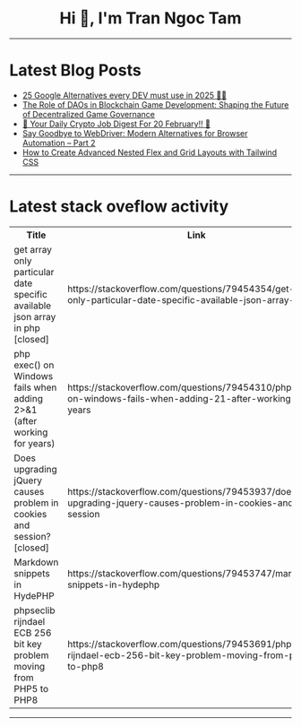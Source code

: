 <h1 align="center">Hi 👋, I'm Tran Ngoc Tam</h1>

---

# Latest Blog Posts 
<!-- BLOG-POST-LIST:START -->
- [25 Google Alternatives every DEV must use in 2025 🤯💥](https://dev.to/ingosteinke/25-google-alternatives-every-dev-must-use-in-2025-20n2)
- [The Role of DAOs in Blockchain Game Development: Shaping the Future of Decentralized Game Governance](https://dev.to/raiden_studio/the-role-of-daos-in-blockchain-game-development-shaping-the-future-of-decentralized-game-3mfj)
- [🚀 Your Daily Crypto Job Digest For 20 February!! 🚀](https://dev.to/web3hires/your-daily-crypto-job-digest-for-20-february-1lf0)
- [Say Goodbye to WebDriver: Modern Alternatives for Browser Automation – Part 2](https://dev.to/serhii_korol_ab7776c50dba/say-goodbye-to-webdriver-modern-alternatives-for-browser-automation-part-2-5fd0)
- [How to Create Advanced Nested Flex and Grid Layouts with Tailwind CSS](https://dev.to/rowsanali/how-to-create-advanced-nested-flex-and-grid-layouts-with-tailwind-css-58en)
<!-- BLOG-POST-LIST:END -->

---

# Latest stack oveflow activity
<table>
  <tr><th>Title</th><th>Link</th></tr>
  <!-- STACKOVERFLOW:START --><tr><td>get array only particular date specific available json array in php [closed]</td><td>https://stackoverflow.com/questions/79454354/get-array-only-particular-date-specific-available-json-array-in-php</td></tr><tr><td>php exec&lpar;&rpar; on Windows fails when adding 2&gt;&amp;1 &lpar;after working for years&rpar;</td><td>https://stackoverflow.com/questions/79454310/php-exec-on-windows-fails-when-adding-21-after-working-for-years</td></tr><tr><td>Does upgrading jQuery causes problem in cookies and session? [closed]</td><td>https://stackoverflow.com/questions/79453937/does-upgrading-jquery-causes-problem-in-cookies-and-session</td></tr><tr><td>Markdown snippets in HydePHP</td><td>https://stackoverflow.com/questions/79453747/markdown-snippets-in-hydephp</td></tr><tr><td>phpseclib rijndael ECB 256 bit key problem moving from PHP5 to PHP8</td><td>https://stackoverflow.com/questions/79453691/phpseclib-rijndael-ecb-256-bit-key-problem-moving-from-php5-to-php8</td></tr><!-- STACKOVERFLOW:END -->
</table>

---


